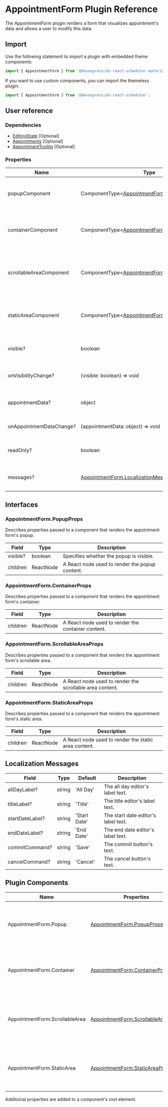# AppointmentForm Plugin Reference

The AppointmentForm plugin renders a form that visualizes appointment's data and allows a user to modify this data.

## Import

Use the following statement to import a plugin with embedded theme components:

```js
import { AppointmentForm } from '@devexpress/dx-react-scheduler-material-ui';
```

If you want to use custom components, you can import the themeless plugin:

```js
import { AppointmentForm } from '@devexpress/dx-react-scheduler';
```

## User reference

### Dependencies

- [EditingState](editing-state.md) [Optional]
- [Appointments](appointments.md) [Optional]
- [AppointmentTooltip](appointment-tooltip.md) [Optional]

### Properties

Name | Type | Default | Description
-----|------|---------|------------
popupComponent | ComponentType&lt;[AppointmentForm.PopupProps](#appointmentformpopupprops)&gt; | | A component that renders the appointment form's popup.
containerComponent | ComponentType&lt;[AppointmentForm.ContainerProps](#appointmentformcontainerprops)&gt; | | A component that renders the appointment form's container.
scrollableAreaComponent | ComponentType&lt;[AppointmentForm.ScrollableAreaProps](#appointmentformscrollableareaprops)&gt; | | A component that renders the appointment form's scrollable area.
staticAreaComponent | ComponentType&lt;[AppointmentForm.StaticAreaProps](#appointmentformstaticareaprops)&gt; | | A component that renders the appointment form's static area.
visible? | boolean | | Specifies the appointment form's visibility.
onVisibilityChange? | (visible: boolean) => void | | Handles the appointment form visibility changes.
appointmentData? | object | | Specifies the appointment's data that the form displays.
onAppointmentDataChange? | (appointmentData: object) => void | | Handles the appointment's data changes.
readOnly? | boolean | false | Specifies the appointment form is read-only.
messages? | [AppointmentForm.LocalizationMessages](#localization-messages) | | An object that specifies localization messages.

## Interfaces

### AppointmentForm.PopupProps

Describes properties passed to a component that renders the appointment form's popup.

Field | Type | Description
------|------|------------
visible? | boolean | Specifies whether the popup is visible.
children | ReactNode | A React node used to render the popup content.

### AppointmentForm.ContainerProps

Describes properties passed to a component that renders the appointment form's container.

Field | Type | Description
------|------|------------
children | ReactNode | A React node used to render the container content.

### AppointmentForm.ScrollableAreaProps

Describes properties passed to a component that renders the appointment form's scrollable area.

Field | Type | Description
------|------|------------
children | ReactNode | A React node used to render the scrollable area content.

### AppointmentForm.StaticAreaProps

Describes properties passed to a component that renders the appointment form's static area.

Field | Type | Description
------|------|------------
children | ReactNode | A React node used to render the static area content.

## Localization Messages

Field | Type | Default | Description
------|------|---------|------------
allDayLabel? | string | 'All Day' | The all day editor's label text.
titleLabel? | string | 'Title' | The title editor's label text.
startDateLabel? | string | 'Start Date' | The start date editor's label text.
endDateLabel? | string | 'End Date' | The end date editor's label text.
commitCommand? | string | 'Save' | The commit button's text.
cancelCommand? | string | 'Cancel' | The cancel button's text.

## Plugin Components

Name | Properties | Description
-----|------------|------------
AppointmentForm.Popup | [AppointmentForm.PopupProps](#appointmentformpopupprops) | A component that renders the appointment form's popup.
AppointmentForm.Container | [AppointmentForm.ContainerProps](#appointmentformcontainerprops) | A component that renders the appointment form's container.
AppointmentForm.ScrollableArea | [AppointmentForm.ScrollableAreaProps](#appointmentformscrollableareaprops) | A component that renders the appointment form's scrollable area.
AppointmentForm.StaticArea | [AppointmentForm.StaticAreaProps](#appointmentformstaticareaprops) | A component that renders the appointment form's static area.

Additional properties are added to a component's root element.
